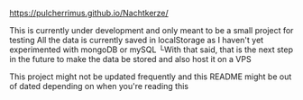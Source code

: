 https://pulcherrimus.github.io/Nachtkerze/

This is currently under development and only meant to be a small project for testing
All the data is currently saved in localStorage as I haven't yet experimented with mongoDB or mySQL
└With that said, that is the next step in the future to make the data be stored and also host it on a VPS

This project might not be updated frequently and this README might be out of dated depending on when you're reading this
